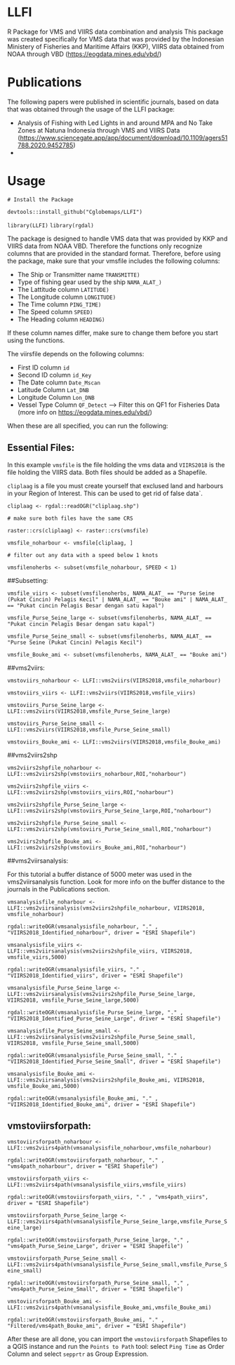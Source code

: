 # LLFI
R Package for VMS and VIIRS data combination and analysis
This package was created specifically for VMS data that was provided by the Indonesian Ministery of Fisheries and Maritime Affairs (KKP), VIIRS data obtained from NOAA through VBD (https://eogdata.mines.edu/vbd/)

# Publications
The following papers were published in scientific journals, based on data that was obtained through the usage of the LLFI package:
-  Analysis of Fishing with Led Lights in and around MPA and No Take Zones at Natuna Indonesia through VMS and VIIRS Data (https://www.sciencegate.app/app/document/download/10.1109/agers51788.2020.9452785)
- 

# Usage
`# Install the Package`

`devtools::install_github("Cglobemaps/LLFI")`


`library(LLFI)`
`library(rgdal)`


The package is designed to handle VMS data that was provided by KKP and VIIRS data from NOAA VBD. Therefore the functions only recognize columns that are provided in the standard format.
Therefore, before using the package, make sure that your vmsfile includes the following columns:
- The Ship or Transmitter name `TRANSMITTE)`
- Type of fishing gear used by the ship `NAMA_ALAT_)`
- The Lattitude column `LATITUDE)`
- The Longitude column `LONGITUDE)`
- The Time column `PING_TIME)`
- The Speed column `SPEED)`
- The Heading column `HEADING)`

If these column names differ, make sure to change them before you start using the functions.

The viirsfile depends on the following columns:
- First ID column `id`
- Second ID column `id_Key`
- The Date column `Date_Mscan`
- Latitude Column `Lat_DNB`
- Longitude Column `Lon_DNB`
- Vessel Type Column `QF_Detect` --> Filter this on QF1 for Fisheries Data (more info on https://eogdata.mines.edu/vbd/)

When these are all specified, you can run the following:

## Essential Files:

In this example `vmsfile` is the file holding the vms data and `VIIRS2018` is the file holding the VIIRS data. Both files should be added as a Shapefile.

`cliplaag` is a file you must create yourself that exclused land and harbours in your Region of Interest. This can be used to get rid of false data`.


`cliplaag <- rgdal::readOGR("cliplaag.shp")`

`# make sure both files have the same CRS`

`raster::crs(cliplaag) <- raster::crs(vmsfile)`

`vmsfile_noharbour <- vmsfile[cliplaag, ]`

`# filter out any data with a speed below 1 knots`

`vmsfilenoherbs <- subset(vmsfile_noharbour, SPEED < 1)`


##Subsetting:

`vmsfile_viirs <- subset(vmsfilenoherbs, NAMA_ALAT_ == "Purse Seine (Pukat Cincin) Pelagis Kecil" | NAMA_ALAT_ == "Bouke ami" | NAMA_ALAT_ == "Pukat cincin Pelagis Besar dengan satu kapal")`

`vmsfile_Purse_Seine_large <- subset(vmsfilenoherbs, NAMA_ALAT_ == "Pukat cincin Pelagis Besar dengan satu kapal")`

`vmsfile_Purse_Seine_small <- subset(vmsfilenoherbs, NAMA_ALAT_ == "Purse Seine (Pukat Cincin) Pelagis Kecil")`

`vmsfile_Bouke_ami <- subset(vmsfilenoherbs, NAMA_ALAT_ == "Bouke ami")`


##vms2viirs:

`vmstoviirs_noharbour <- LLFI::vms2viirs(VIIRS2018,vmsfile_noharbour)`

`vmstoviirs_viirs <- LLFI::vms2viirs(VIIRS2018,vmsfile_viirs)`

`vmstoviirs_Purse_Seine_large <- LLFI::vms2viirs(VIIRS2018,vmsfile_Purse_Seine_large)`

`vmstoviirs_Purse_Seine_small <- LLFI::vms2viirs(VIIRS2018,vmsfile_Purse_Seine_small)`

`vmstoviirs_Bouke_ami <- LLFI::vms2viirs(VIIRS2018,vmsfile_Bouke_ami)`


##vms2viirs2shp

`vms2viirs2shpfile_noharbour <- LLFI::vms2viirs2shp(vmstoviirs_noharbour,ROI,"noharbour")`

`vms2viirs2shpfile_viirs <- LLFI::vms2viirs2shp(vmstoviirs_viirs,ROI,"noharbour")`

`vms2viirs2shpfile_Purse_Seine_large <- LLFI::vms2viirs2shp(vmstoviirs_Purse_Seine_large,ROI,"noharbour")`

`vms2viirs2shpfile_Purse_Seine_small <- LLFI::vms2viirs2shp(vmstoviirs_Purse_Seine_small,ROI,"noharbour")`

`vms2viirs2shpfile_Bouke_ami <- LLFI::vms2viirs2shp(vmstoviirs_Bouke_ami,ROI,"noharbour")`


##vms2viirsanalysis:

For this tutorial a buffer distance of 5000 meter was used in the vms2viirsanalysis function. Look for more info on the buffer distance to the journals in the Publications section.

`vmsanalysisfile_noharbour <- LLFI::vms2viirsanalysis(vms2viirs2shpfile_noharbour, VIIRS2018, vmsfile_noharbour)`

`rgdal::writeOGR(vmsanalysisfile_noharbour, "." , "VIIRS2018_Identified_noharbour", driver = "ESRI Shapefile")`

`vmsanalysisfile_viirs <- LLFI::vms2viirsanalysis(vms2viirs2shpfile_viirs, VIIRS2018, vmsfile_viirs,5000)`

`rgdal::writeOGR(vmsanalysisfile_viirs, "." , "VIIRS2018_Identified_viirs", driver = "ESRI Shapefile")`

`vmsanalysisfile_Purse_Seine_large <- LLFI::vms2viirsanalysis(vms2viirs2shpfile_Purse_Seine_large, VIIRS2018, vmsfile_Purse_Seine_large,5000)`

`rgdal::writeOGR(vmsanalysisfile_Purse_Seine_large, "." , "VIIRS2018_Identified_Purse_Seine_Large", driver = "ESRI Shapefile")`

`vmsanalysisfile_Purse_Seine_small <- LLFI::vms2viirsanalysis(vms2viirs2shpfile_Purse_Seine_small, VIIRS2018, vmsfile_Purse_Seine_small,5000)`

`rgdal::writeOGR(vmsanalysisfile_Purse_Seine_small, "." , "VIIRS2018_Identified_Purse_Seine_Small", driver = "ESRI Shapefile")`

`vmsanalysisfile_Bouke_ami <- LLFI::vms2viirsanalysis(vms2viirs2shpfile_Bouke_ami, VIIRS2018, vmsfile_Bouke_ami,5000)`

`rgdal::writeOGR(vmsanalysisfile_Bouke_ami, "." , "VIIRS2018_Identified_Bouke_ami", driver = "ESRI Shapefile")`


## vmstoviirsforpath:

`vmstoviirsforpath_noharbour <- LLFI::vms2viirs4path(vmsanalysisfile_noharbour,vmsfile_noharbour)`

`rgdal::writeOGR(vmstoviirsforpath_noharbour, "." , "vms4path_noharbour", driver = "ESRI Shapefile")`

`vmstoviirsforpath_viirs <- LLFI::vms2viirs4path(vmsanalysisfile_viirs,vmsfile_viirs)`

`rgdal::writeOGR(vmstoviirsforpath_viirs, "." , "vms4path_viirs", driver = "ESRI Shapefile")`

`vmstoviirsforpath_Purse_Seine_large <- LLFI::vms2viirs4path(vmsanalysisfile_Purse_Seine_large,vmsfile_Purse_Seine_large)`

`rgdal::writeOGR(vmstoviirsforpath_Purse_Seine_large, "." , "vms4path_Purse_Seine_Large", driver = "ESRI Shapefile")`

`vmstoviirsforpath_Purse_Seine_small <- LLFI::vms2viirs4path(vmsanalysisfile_Purse_Seine_small,vmsfile_Purse_Seine_small)`

`rgdal::writeOGR(vmstoviirsforpath_Purse_Seine_small, "." , "vms4path_Purse_Seine_Small", driver = "ESRI Shapefile")`

`vmstoviirsforpath_Bouke_ami <- LLFI::vms2viirs4path(vmsanalysisfile_Bouke_ami,vmsfile_Bouke_ami)`

`rgdal::writeOGR(vmstoviirsforpath_Bouke_ami, "." , "Filtered/vms4path_Bouke_ami", driver = "ESRI Shapefile")`

After these are all done, you can import the `vmstoviirsforpath` Shapefiles to a QGIS instance and run the `Points to Path` tool: select `Ping Time` as Order Column and select `sepprtr` as Group Expression.
